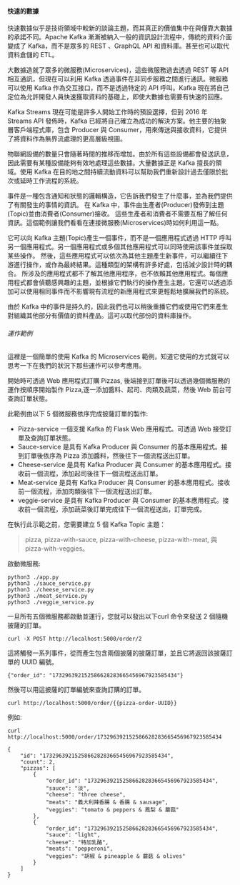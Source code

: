 #### 快速的數據

快速數據似乎是技術領域中較新的談論主題，而其真正的價值集中在與僅靠大數據的承諾不同。Apache Kafka 漸漸被納入一般的資訊設計流程中，傳統的資料介面變成了 Kafka，而不是眾多的 REST 、GraphQL API 和資料庫。甚至也可以取代資料倉儲的 ETL。

大數據造就了眾多的微服務(Microservices)，這些微服務過去透過 REST 等 API 相互通訊，但現在可以利用 Kafka 透過事件在非同步服務之間進行通訊。微服務可以使用 Kafka 作為交互接口，而不是透過特定的 API 呼叫。Kafka 現在將自己定位為允許開發人員快速獲取資料的基礎上，即使大數據也需要有快速的回應。

Kafka Streams 現在可能是許多人開始工作時的預設選擇，但到 2016 年 Streams API 發佈時，Kafka 已經將自己確立為成功的解決方案。他主要的抽象層客戶端程式庫，包含 Producer 與 Consumer，用來傳送與接收資料，它提供了將資料作為無界流處理的更高層級視圖。

物聯網設備的數量只會隨著時間的推移而增加。由於所有這些設備都會發送訊息，因此需要有某種設備能夠有效地處理這些數據。大量數據正是 Kafka 擅長的領域。使用 Kafka 在目的地之間持續流動資料可以幫助我們重新設計過去僅限於批次或延時工作流程的系統。

事件是一種包含通知和狀態的邏輯構造，它告訴我們發生了什麼事，並為我們提供了有關發生的事情的資訊。 在 Kafka 中，事件由生產者(Producer)發佈到主題(Topic)並由消費者(Consumer)接收。 這些生產者和消費者不需要互相了解任何資訊。這個範例讓我們看看在連接微服務(Microservices)時如何利用這一點。

它可以向 Kafka 主題(Topic)產生一個事件，而不是一個應用程式透過 HTTP 呼叫另一個應用程式。另一個應用程式或多個其他應用程式可以同時使用該事件並採取某些操作。 然後，這些應用程式可以依次為其他主題產生新事件，可以繼續往下游進行操作，或作為最終結果。這種類型的架構有許多好處，包括減少設計時的耦合。 所涉及的應用程式都不了解其他應用程序，也不依賴其他應用程式。每個應用程式都會偵聽感興趣的主題，並根據它們執行的操作產生主題。它還可以透過添加可以使用相同事件而不影響現有流程的新應用程式來更輕鬆地擴展我們的系統。

由於 Kafka 中的事件是持久的，因此我們也可以稍後重播它們或使用它們來產生對組織其他部分有價值的資料產品。這可以取代部份的資料庫操作。

###### 運作範例

這裡是一個簡單的使用 Kafka 的 Microservices 範例，知道它使用的方式就可以思考一下在我們的狀況下那些運作可以參考應用。

開始時可透過 Web 應用程式訂購 Pizzas, 後端接到訂單後可以透過幾個微服務的運作按順序開始製作 Pizza,逐一添加醬料、起司、肉類及蔬菜，然後 Web 前台可查詢訂單狀態。

此範例由以下 5 個微服務依序完成披薩訂單的製作:

* Pizza-service 一個支援 Kafka 的 Flask Web 應用程式。可透過 Web 接受訂單及查詢訂單狀態。
* Sauce-service 是具有 Kafka Producer 與 Consumer 的基本應用程式。接到訂單後依序為 Pizza 添加醬料，然後往下一個流程送出訂單。
* Cheese-service 是具有 Kafka Producer 與 Consumer 的基本應用程式。接收前一個流程，添加起司後往下一個流程送出訂單。
* Meat-service 是具有 Kafka Producer 與 Consumer 的基本應用程式。接收前一個流程，添加肉類後往下一個流程送出訂單。
* veggie-service 是具有 Kafka Producer 與 Consumer 的基本應用程式。接收前一個流程，添加蔬菜後訂單完成往下一個流程送出，訂單完成。

在執行此示範之前，您需要建立 5 個 Kafka Topic 主題：

> pizza, pizza-with-sauce, pizza-with-cheese, pizza-with-meat, 與 pizza-with-veggies。

啟動微服務:

```
python3 ./app.py
python3 ./sauce_service.py
python3 ./cheese_service.py
python3 ./meat_service.py
python3 ./veggie_service.py
```

一旦所有五個微服務都啟動並運行，您就可以發出以下curl 命令來發送 2 個隨機披薩的訂單。

```
curl -X POST http://localhost:5000/order/2
```

這將觸發一系列事件，從而產生包含兩個披薩的披薩訂單，並且它將返回該披薩訂單的 UUID 編號。

```
{"order_id": "173296392152586628283665456967923585434"}
```

然後可以用這披薩的訂單編號來查詢訂購的訂單。

```
curl http://localhost:5000/order/{{pizza-order-UUID}}
```

例如:

```
curl http://localhost:5000/order/173296392152586628283665456967923585434
```

```
{
    "id": "173296392152586628283665456967923585434",
    "count": 2,
    "pizzas": [
        {
            "order_id": "173296392152586628283665456967923585434",
            "sauce": "淡",
            "cheese": "three cheese",
            "meats": "義大利辣香腸 & 香腸 & sausage",
            "veggies": "tomato & peppers & 鳳梨 & 蘑菇"
        },
        {
            "order_id": "173296392152586628283665456967923585434",
            "sauce": "light",
            "cheese": "特加乳酪",
            "meats": "pepperoni",
            "veggies": "胡椒 & pineapple & 蘑菇 & olives"
        }
    ]
}
```
